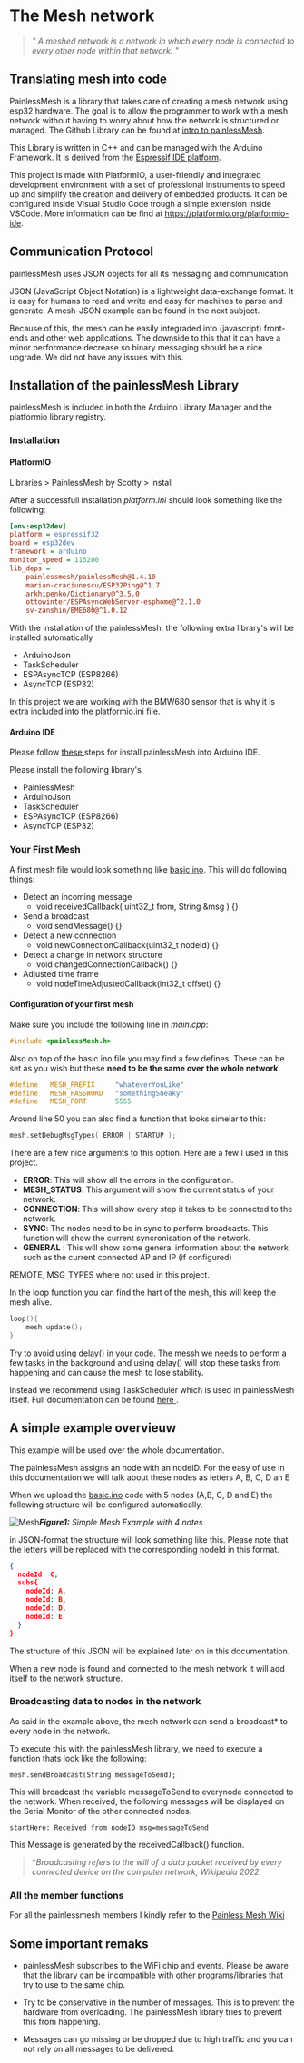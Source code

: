 # The Mesh network

>_" A meshed network is a network in which every node is connected to every other node within that network. "_

## Translating mesh into code

PainlessMesh is a library that takes care of creating a mesh network using esp32 hardware. The goal is to allow the programmer to work with a mesh network without having to worry about how the network is structured or managed.
The Github Library can be found at <a href="https://gitlab.com/painlessMesh/painlessMesh">intro to painlessMesh</a>.

This Library is written in C++ and can be managed with the Arduino Framework. 
It is derived from the <a href="https://docs.espressif.com/projects/esp-idf/en/stable/esp32/api-guides/esp-wifi-mesh.html">Espressif IDE platform</a>. 

This project is made with PlatformIO, a user-friendly and integrated development environment with a set of professional instruments to speed up and simplify the creation and delivery of embedded products. It can be configured inside Visual Studio Code trough a simple extension inside VSCode.
More information can be find at <a href="https://platformio.org/platformio-ide">https://platformio.org/platformio-ide</a>.

## Communication Protocol

painlessMesh uses JSON objects for all its messaging and communication. 

JSON (JavaScript Object Notation)  is a lightweight data-exchange format. It is easy for humans to read and write and easy for machines to parse and generate. 
A mesh-JSON example can be found in the next subject.

Because of this, the mesh can be easily integraded into (javascript) front-ends and other web applications. The downside to this that it can have a minor performance decrease so binary messaging should be a nice upgrade. We did not have any issues with this.


## Installation of the painlessMesh Library
painlessMesh is included in both the Arduino Library Manager and the platformio library registry.

### Installation

#### PlatformIO
Libraries > PainlessMesh by Scotty > install

After a successfull installation _platform.ini_ should look something like the following:

```ini
[env:esp32dev]
platform = espressif32
board = esp32dev
framework = arduino
monitor_speed = 115200
lib_deps = 
	painlessmesh/painlessMesh@1.4.10
	marian-craciunescu/ESP32Ping@^1.7
	arkhipenko/Dictionary@^3.5.0
	ottowinter/ESPAsyncWebServer-esphome@^2.1.0
	sv-zanshin/BME680@^1.0.12

```
With the installation of the painlessMesh, the following extra library's will be installed automatically
- ArduinoJson
- TaskScheduler
- ESPAsyncTCP (ESP8266)
- AsyncTCP (ESP32)

In this project we are working with the BMW680 sensor that is why it is extra included into the platformio.ini file.

#### Arduino IDE 
Please follow <a href="https://docs.arduino.cc/software/ide-v1/tutorials/installing-libraries"> these </a> steps for install painlessMesh into Arduino IDE. 

Please install the following library's
- PainlessMesh 
- ArduinoJson
- TaskScheduler
- ESPAsyncTCP (ESP8266)
- AsyncTCP (ESP32)

 
### Your First Mesh
A first mesh file would look something like <a href="https://gitlab.com/painlessMesh/painlessMesh/-/blob/develop/examples/basic/basic.ino">basic.ino</a>. This will do following things:

- Detect an incoming message
  - void receivedCallback( uint32_t from, String &msg ) {}
- Send a broadcast
    - void sendMessage() {}
- Detect a new connection
    - void newConnectionCallback(uint32_t nodeId) {}
- Detect a change in network structure
  - void changedConnectionCallback() {}
- Adjusted time frame
  - void nodeTimeAdjustedCallback(int32_t offset) {}

#### Configuration of your first mesh
Make sure you include the following line in _main.cpp_:
```c++
#include <painlessMesh.h>
``` 
Also on top of the basic.ino file you may find a few defines. These can be set as you wish but these **need to be the same over the whole network**.
```c++
#define   MESH_PREFIX     "whateverYouLike"
#define   MESH_PASSWORD   "somethingSneaky"
#define   MESH_PORT       5555
``` 

Around line 50 you can also find a function that looks simelar to this:
```c++
mesh.setDebugMsgTypes( ERROR | STARTUP ); 
```

There are a few nice arguments to this option. Here are a few I used in this project.
- **ERROR**: This will show all the errors in the configuration.
- **MESH_STATUS**: This argument will show the current status of your network.
- **CONNECTION**: This will show every step it takes to be connected to the network.
- **SYNC**: The nodes need to be in sync to perform broadcasts. This function will show the current syncronisation of the network.
- **GENERAL** : This will show some general information about the network such as the current connected AP and IP (if configured)

REMOTE, MSG_TYPES where not used in this project.

In the loop function you can find the hart of the mesh, 
this will keep the mesh alive.
```c++
loop(){
    mesh.update();
} 
```
Try to avoid using delay() in your code. The messh we needs to perform a few tasks in the background and using delay() will stop these tasks from happening and can cause the mesh to lose stability. 

Instead we recommend using TaskScheduler which is used in painlessMesh itself. Full documentation can be found 
<a href="https://github.com/arkhipenko/TaskScheduler/wiki/Full-Document"> here </a>.

## A simple example overvieuw
This example will be used over the whole documentation.

The painlessMesh assigns an node with an nodeID. 
For the easy of use in this documentation we will talk about these nodes as letters A, B, C, D an E 

When we upload the <a href="https://gitlab.com/painlessMesh/painlessMesh/-/blob/develop/examples/basic/basic.ino">basic.ino</a> code with 5 nodes (A,B, C, D and E) the following structure will be configured automatically.

![Mesh](resources/simpleMesh.png)***Figure1:** Simple Mesh Example with 4 notes*

in JSON-format the structure will look something like this.
Please note that the letters will be replaced with the corresponding nodeId in this format.

```json
{
  nodeId: C,
  subs{
    nodeId: A,
    nodeId: B,
    nodeId: D,
    nodeId: E
  }
}
```
The structure of this JSON will be explained later on in this documentation.

When a new node is found and connected to the mesh network it will add itself to the network structure.

### Broadcasting data to nodes in the network
As said in the example above, the mesh network can send a broadcast* to every node in the network.

To execute this with the painlessMesh library, we need to execute a function thats look like the following:
```
mesh.sendBroadcast(String messageToSend);
```

This will broadcast the variable messageToSend to everynode connected to the network.
When received, the following messages will be displayed on the Serial Monitor of the other connected nodes.
```
startHere: Received from nodeID msg=messageToSend
```
This Message is generated by the receivedCallback() function.
>*_Broadcasting refers to the will of a data packet received by every connected device on the computer network, Wikipedia 2022_

### All the member functions
For all the painlessmesh members I kindly refer to the <a href="https://gitlab.com/painlessMesh/painlessMesh/-/tree/develop#:~:text=be%20found%20here-,Member%20Functions,-void%20painlessMesh%3A%3Ainit">Painless Mesh Wiki</a>

## Some important remaks
- painlessMesh subscribes to the WiFi chip and events. Please be aware that the library can be incompatible with other programs/libraries that try to use to the same chip.

- Try to be conservative in the number of messages. This is to prevent the hardware from overloading. The painlessMesh library tries to prevent this from happening.

- Messages can go missing or be dropped due to high traffic and you can not rely on all messages to be delivered.
